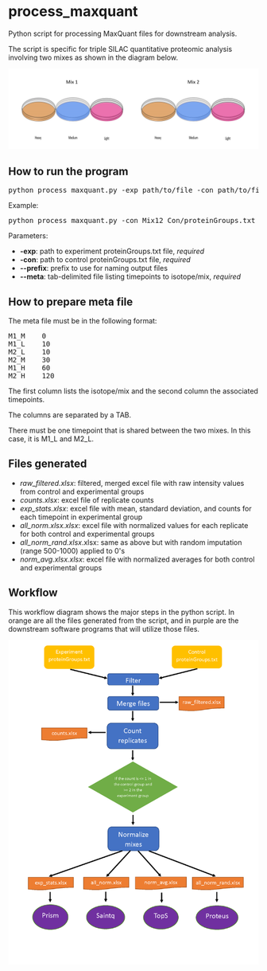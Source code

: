 # process_maxquant
Python script for processing MaxQuant files for downstream analysis.

The script is specific for triple SILAC quantitative proteomic analysis involving two mixes as shown in the diagram below.


<img src="https://github.com/jonessarae/process_maxquant/blob/master/triple_silac.PNG">

## How to run the program

<pre>
python process_maxquant.py -exp path/to/file -con path/to/file --meta path/to/file [options]
</pre> 

Example:
<pre>
python process_maxquant.py -con Mix12_Con/proteinGroups.txt -exp Mix12_Myd/proteinGroups.txt --prefix Mix12_ConMyd --meta info.txt
</pre> 

Parameters:
* __-exp__: path to experiment proteinGroups.txt file, *required*
* __-con__: path to control proteinGroups.txt file, *required*
* __--prefix__: prefix to use for naming output files
* __--meta__: tab-delimited file listing timepoints to isotope/mix, *required*

## How to prepare meta file

The meta file must be in the following format:

<pre>
M1_M    0	
M1_L    10
M2_L    10
M2_M    30
M1_H    60
M2_H    120
</pre>

The first column lists the isotope/mix and the second column the associated timepoints. 

The columns are separated by a TAB. 

There must be one timepoint that is shared between the two mixes. In this case, it is M1_L and M2_L.

## Files generated

* *raw_filtered.xlsx*: filtered, merged excel file with raw intensity values from control and experimental groups
* *counts.xlsx*: excel file of replicate counts
* *exp_stats.xlsx*: excel file with mean, standard deviation, and counts for each timepoint in experimental group
* *all_norm.xlsx.xlsx*: excel file with normalized values for each replicate for both control and experimental groups
* *all_norm_rand.xlsx*.xlsx: same as above but with random imputation (range 500-1000) applied to 0's
* *norm_avg.xlsx.xlsx*: excel file with normalized averages for both control and experimental groups

## Workflow

This workflow diagram shows the major steps in the python script. In orange are all the files generated from the script, and in purple are the downstream software programs that will utilize those files.

<img src="https://github.com/jonessarae/process_maxquant/blob/master/diagram.png">
